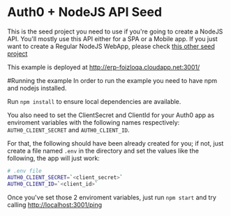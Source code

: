 # Auth0 + NodeJS API Seed
This is the seed project you need to use if you're going to create a NodeJS API. You'll mostly use this API either for a SPA or a Mobile app. If you just want to create a Regular NodeJS WebApp, please check [this other seed project](https://github.com/auth0/node-auth0/tree/master/examples/nodejs-regular-webapp)

This example is deployed at http://erp-foizloqa.cloudapp.net:3001/

#Running the example
In order to run the example you need to have npm and nodejs installed.

Run `npm install` to ensure local dependencies are available.

You also need to set the ClientSecret and ClientId for your Auth0 app as enviroment variables with the following names respectively: `AUTH0_CLIENT_SECRET` and `AUTH0_CLIENT_ID`.

For that, the following should have been already created for you; if not, just create a file named `.env` in the directory and set the values like the following, the app will just work:

````bash
# .env file
AUTH0_CLIENT_SECRET=`<client_secret>`
AUTH0_CLIENT_ID=`<client_id>`
````

Once you've set those 2 enviroment variables, just run `npm start` and try calling [http://localhost:3001/ping](http://localhost:3001/ping)
